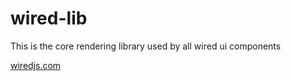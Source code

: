 # wired-lib

This is the core rendering library used by all wired ui components

[wiredjs.com](https://wiredjs.com)